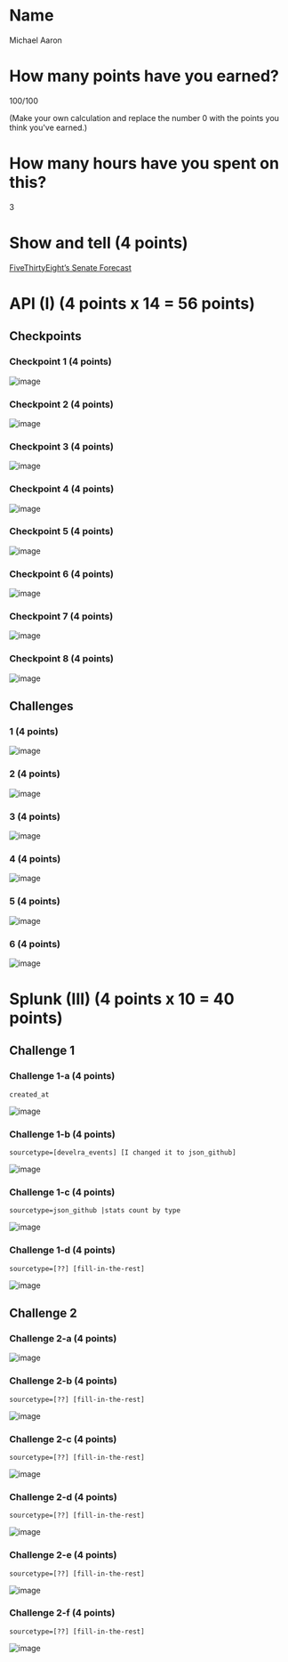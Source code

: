 # Name

Michael Aaron

# How many points have you earned?

100/100

(Make your own calculation and replace the number 0 with the points you think you've earned.)

# How many hours have you spent on this?

3

# Show and tell (4 points)

[FiveThirtyEight’s Senate Forecast](http://fivethirtyeight.com/interactives/senate-forecast/)

# API (I) (4 points x 14 = 56 points)

## Checkpoints

### Checkpoint 1 (4 points)

![image](https://www.dropbox.com/s/vh9n6fbm4pp0948/Screenshot%202014-09-14%2021.42.33.png?d1=1)

### Checkpoint 2 (4 points)

![image](http://www.dropbox.com/s/6ze9tbjam51248y/Screenshot%202014-09-14%2021.53.13.png?d1=1)

### Checkpoint 3 (4 points)

![image](https://www.dropbox.com/s/gn5rr9t78a66ls4/Screenshot%202014-09-14%2022.11.37.png)

### Checkpoint 4 (4 points)

![image](https://www.dropbox.com/s/1mfvjvtetc19wue/Screenshot%202014-09-14%2022.15.08.png)

### Checkpoint 5 (4 points)

![image](https://www.dropbox.com/s/weratxxyx9bh53o/Screenshot%202014-09-14%2022.43.16.png?dl=0)

### Checkpoint 6 (4 points)

![image](https://www.dropbox.com/s/a8pcvo19u6nf6u3/Screenshot%202014-09-14%2022.50.21.png?)

### Checkpoint 7 (4 points)

![image](https://www.dropbox.com/s/sqivej45944k4nk/Screenshot%202014-09-14%2022.59.04.png)

### Checkpoint 8 (4 points)

![image](https://www.dropbox.com/s/fnsepjeigmvwpas/Screenshot%202014-09-14%2023.00.21.png)

## Challenges

### 1 (4 points)

![image](https://www.dropbox.com/s/81hr2k42mo1ym6c/Screenshot%202014-09-14%2023.02.24.png)

### 2 (4 points)

![image](https://www.dropbox.com/s/wrrbg3n278z2i5k/Screenshot%202014-09-14%2023.05.51.png)

### 3 (4 points)

![image](https://www.dropbox.com/s/er6hsclfr1p9538/Screenshot%202014-09-14%2023.09.19.png)

### 4 (4 points)

![image](https://www.dropbox.com/s/ar7vv01ecw1aj94/Screenshot%202014-09-14%2023.10.33.png)

### 5 (4 points)

![image](https://www.dropbox.com/s/8jctw9e7om1cyf1/Screenshot%202014-09-14%2023.13.38.png)

### 6 (4 points)

![image](https://www.dropbox.com/s/h78ujhnduk5vwcp/Screenshot%202014-09-14%2023.24.14.png)



# Splunk (III) (4 points x 10 = 40 points)

## Challenge 1

### Challenge 1-a (4 points)
```
created_at
```
![image](https://www.dropbox.com/s/inhcifwsivbbyji/Screenshot%202014-09-14%2023.32.03.png)

### Challenge 1-b (4 points)
```
sourcetype=[develra_events] [I changed it to json_github]
```
![image](http://www.dropbox.com/s/crn0iz4ceoc39z6/Screenshot%202014-09-14%2023.36.10.png)

### Challenge 1-c (4 points)
```
sourcetype=json_github |stats count by type
```
![image](https://www.dropbox.com/s/6633vmignjv8yj0/Screenshot%202014-09-14%2023.38.05.png)

### Challenge 1-d (4 points)
```
sourcetype=[??] [fill-in-the-rest]
```
![image](image.png?raw=true)

## Challenge 2

### Challenge 2-a (4 points)
![image](image.png?raw=true)

### Challenge 2-b (4 points)
```
sourcetype=[??] [fill-in-the-rest]
```
![image](image.png?raw=true)

### Challenge 2-c (4 points)
```
sourcetype=[??] [fill-in-the-rest]
```
![image](image.png?raw=true)

### Challenge 2-d (4 points)
```
sourcetype=[??] [fill-in-the-rest]
```
![image](image.png?raw=true)

### Challenge 2-e (4 points)
```
sourcetype=[??] [fill-in-the-rest]
```
![image](image.png?raw=true)

### Challenge 2-f (4 points)
```
sourcetype=[??] [fill-in-the-rest]
```
![image](image.png?raw=true)
